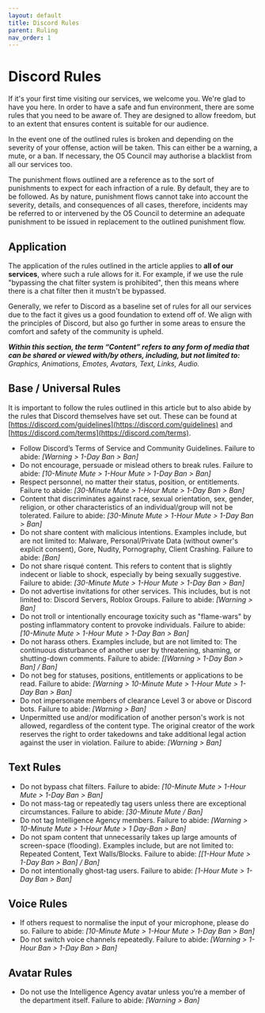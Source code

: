 ```yaml
---
layout: default
title: Discord Rules
parent: Ruling
nav_order: 1
---
```


# Discord Rules
If it's your first time visiting our services, we welcome you. We're glad to have you here. In order to have a safe and fun environment, there are some rules that you need to be aware of. They are designed to allow freedom, but to an extent that ensures content is suitable for our audience.

In the event one of the outlined rules is broken and depending on the severity of your offense, action will be taken. This can either be a warning, a mute, or a ban. If necessary, the O5 Council may authorise a blacklist from all our services too.

The punishment flows outlined are a reference as to the sort of punishments to expect for each infraction of a rule. By default, they are to be followed. As by nature, punishment flows cannot take into account the severity, details, and consequences of all cases, therefore, incidents may be referred to or intervened by the O5 Council to determine an adequate punishment to be issued in replacement to the outlined punishment flow.

## Application
The application of the rules outlined in the article applies to **all of our services**, where such a rule allows for it. For example, if we use the rule "bypassing the chat filter system is prohibited", then this means where there is a chat filter then it mustn't be bypassed.

Generally, we refer to Discord as a baseline set of rules for all our services due to the fact it gives us a good foundation to extend off of. We align with the principles of Discord, but also go further in some areas to ensure the comfort and safety of the community is upheld.

***Within this section, the term “Content” refers to any form of media that can be shared or viewed with/by others, including, but not limited to:** Graphics, Animations, Emotes, Avatars, Text, Links, Audio.*

## Base / Universal Rules
It is important to follow the rules outlined in this article but to also abide by the rules that Discord themselves have set out. These can be found at [https://discord.com/guidelines](https://discord.com/guidelines) and [https://discord.com/terms](https://discord.com/terms).

- Follow Discord’s Terms of Service and Community Guidelines. Failure to abide: *[Warning > 1-Day Ban > Ban]*
- Do not encourage, persuade or mislead others to break rules. Failure to abide: *[10-Minute Mute > 1-Hour Mute > 1-Day Ban > Ban]*
- Respect personnel, no matter their status, position, or entitlements. Failure to abide: *[30-Minute Mute > 1-Hour Mute > 1-Day Ban > Ban]*
- Content that discriminates against race, sexual orientation, sex, gender, religion, or other characteristics of an individual/group will not be tolerated. Failure to abide: *[30-Minute Mute > 1-Hour Mute > 1-Day Ban > Ban]*
- Do not share content with malicious intentions. Examples include, but are not limited to: Malware, Personal/Private Data (without owner's explicit consent), Gore, Nudity, Pornography, Client Crashing. Failure to abide: *[Ban]*
- Do not share risqué content. This refers to content that is slightly indecent or liable to shock, especially by being sexually suggestive. Failure to abide: *[30-Minute Mute > 1-Hour Mute > 1-Day Ban > Ban]*
- Do not advertise invitations for other services. This includes, but is not limited to: Discord Servers, Roblox Groups. Failure to abide: *[Warning > Ban]*
- Do not troll or intentionally encourage toxicity such as "flame-wars" by posting inflammatory content to provoke individuals. Failure to abide: *[10-Minute Mute > 1-Hour Mute > 1-Day Ban > Ban]*
- Do not harass others. Examples include, but are not limited to: The continuous disturbance of another user by threatening, shaming, or shutting-down comments. Failure to abide: *[[Warning > 1-Day Ban > Ban] / Ban]*
- Do not beg for statuses, positions, entitlements or applications to be read. Failure to abide: *[Warning > 10-Minute Mute > 1-Hour Mute > 1-Day Ban > Ban]*
- Do not impersonate members of clearance Level 3 or above or Discord bots. Failure to abide: *[Warning > Ban]*
- Unpermitted use and/or modification of another person's work is not allowed, regardless of the content type. The original creator of the work reserves the right to order takedowns and take additional legal action against the user in violation. Failure to abide: *[Warning > Ban]*

## Text Rules
- Do not bypass chat filters. Failure to abide: *[10-Minute Mute > 1-Hour Mute > 1-Day Ban > Ban]*
- Do not mass-tag or repeatedly tag users unless there are exceptional circumstances. Failure to abide: *[30-Minute Mute / Ban]*
- Do not tag Intelligence Agency members. Failure to abide: *[Warning > 10-Minute Mute > 1-Hour Mute > 1 Day-Ban > Ban]*
- Do not spam content that unnecessarily takes up large amounts of screen-space (flooding). Examples include, but are not limited to: Repeated Content, Text Walls/Blocks. Failure to abide: *[[1-Hour Mute > 1-Day Ban > Ban] / Ban]*
- Do not intentionally ghost-tag users. Failure to abide: *[1-Hour Mute > 1-Day Ban > Ban]*

## Voice Rules
- If others request to normalise the input of your microphone, please do so. Failure to abide: *[10-Minute Mute > 1-Hour Mute > 1-Day Ban > Ban]*
- Do not switch voice channels repeatedly. Failure to abide: *[Warning > 1-Hour Ban > 1-Day Ban > Ban]*

## Avatar Rules
- Do not use the Intelligence Agency avatar unless you’re a member of the department itself. Failure to abide: *[Warning > Ban]*
